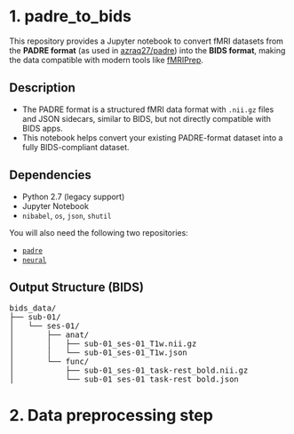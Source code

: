 # 1. padre_to_bids

This repository provides a Jupyter notebook to convert fMRI datasets from the **PADRE format** (as used in [azraq27/padre](https://github.com/azraq27/padre)) into the **BIDS format**, making the data compatible with modern tools like [fMRIPrep](https://fmriprep.org/).

## Description

- The PADRE format is a structured fMRI data format with `.nii.gz` files and JSON sidecars, similar to BIDS, but not directly compatible with BIDS apps.
- This notebook helps convert your existing PADRE-format dataset into a fully BIDS-compliant dataset.

## Dependencies

- Python 2.7 (legacy support)
- Jupyter Notebook
- `nibabel`, `os`, `json`, `shutil`

You will also need the following two repositories:
- [`padre`](https://github.com/azraq27/padre)
- [`neural`](https://github.com/azraq27/neural)

## Output Structure (BIDS)
<pre>
bids_data/
├── sub-01/
│   └── ses-01/
│       ├── anat/
│       │   ├── sub-01_ses-01_T1w.nii.gz
│       │   └── sub-01_ses-01_T1w.json
│       └── func/
│           ├── sub-01_ses-01_task-rest_bold.nii.gz
│           └── sub-01_ses-01_task-rest_bold.json
</pre>

# 2. Data preprocessing step
